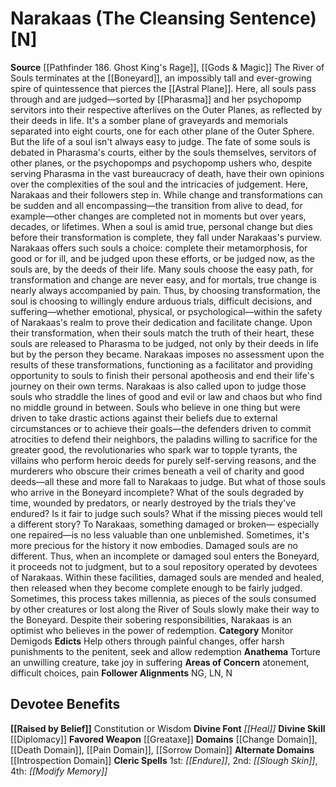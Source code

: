 ﻿---
ability:
- Constitution
- Wisdom
ability_boost:
- Constitution
- Wisdom
alignment: N
deity:
- '[[DATABASE/deity/Narakaas|Narakaas]]'
deity_category: Monitor Demigods
divine_font: Heal
domain:
- '[[DATABASE/domain/Change Domain|Change]]'
- '[[DATABASE/domain/Death Domain|Death]]'
- '[[DATABASE/domain/Introspection Domain|Introspection]]'
- '[[DATABASE/domain/Pain Domain|Pain]]'
- '[[DATABASE/domain/Sorrow Domain|Sorrow]]'
favored_weapon: '[[DATABASE/weapon/Greataxe|Greataxe]]'
follower_alignment:
- LN
- NG
- N
id: '143'
name: Narakaas
rarity: Common
skill:
- '[[DATABASE/skill/Diplomacy|Diplomacy]]'
source: '[[DATABASE/source/Pathfinder 186. Ghost King''s Rage|Pathfinder #186: Ghost
  King''s Rage]]'
trait: null
type: Deity

---
# Narakaas (The Cleansing Sentence) [N]

**Source** [[Pathfinder 186. Ghost King's Rage]], [[Gods & Magic]] 
The River of Souls terminates at the [[Boneyard]], an impossibly tall and ever-growing spire of quintessence that pierces the [[Astral Plane]]. Here, all souls pass through and are judged—sorted by [[Pharasma]] and her psychopomp servitors into their respective afterlives on the Outer Planes, as reflected by their deeds in life. It's a somber plane of graveyards and memorials separated into eight courts, one for each other plane of the Outer Sphere.
 But the life of a soul isn't always easy to judge. The fate of some souls is debated in Pharasma's courts, either by the souls themselves, servitors of other planes, or the psychopomps and psychopomp ushers who, despite serving Pharasma in the vast bureaucracy of death, have their own opinions over the complexities of the soul and the intricacies of judgement. Here, Narakaas and their followers step in.
 While change and transformations can be sudden and all encompassing—the transition from alive to dead, for example—other changes are completed not in moments but over years, decades, or lifetimes. When a soul is amid true, personal change but dies before their transformation is complete, they fall under Narakaas's purview. Narakaas offers such souls a choice: complete their metamorphosis, for good or for ill, and be judged upon these efforts, or be judged now, as the souls are, by the deeds of their life. Many souls choose the easy path, for transformation and change are never easy, and for mortals, true change is nearly always accompanied by pain. Thus, by choosing transformation, the soul is choosing to willingly endure arduous trials, difficult decisions, and suffering—whether emotional, physical, or psychological—within the safety of Narakaas's realm to prove their dedication and facilitate change. Upon their transformation, when their souls match the truth of their heart, these souls are released to Pharasma to be judged, not only by their deeds in life but by the person they became. Narakaas imposes no assessment upon the results of these transformations, functioning as a facilitator and providing opportunity to souls to finish their personal apotheosis and end their life's journey on their own terms.
 Narakaas is also called upon to judge those souls who straddle the lines of good and evil or law and chaos but who find no middle ground in between. Souls who believe in one thing but were driven to take drastic actions against their beliefs due to external circumstances or to achieve their goals—the defenders driven to commit atrocities to defend their neighbors, the paladins willing to sacrifice for the greater good, the revolutionaries who spark war to topple tyrants, the villains who perform heroic deeds for purely self-serving reasons, and the murderers who obscure their crimes beneath a veil of charity and good deeds—all these and more fall to Narakaas to judge.
 But what of those souls who arrive in the Boneyard incomplete? What of the souls degraded by time, wounded by predators, or nearly destroyed by the trials they've endured? Is it fair to judge such souls? What if the missing pieces would tell a different story? To Narakaas, something damaged or broken— especially one repaired—is no less valuable than one unblemished. Sometimes, it's more precious for the history it now embodies. Damaged souls are no different. Thus, when an incomplete or damaged soul enters the Boneyard, it proceeds not to judgment, but to a soul repository operated by devotees of Narakaas. Within these facilities, damaged souls are mended and healed, then released when they become complete enough to be fairly judged. Sometimes, this process takes millennia, as pieces of the souls consumed by other creatures or lost along the River of Souls slowly make their way to the Boneyard.
 Despite their sobering responsibilities, Narakaas is an optimist who believes in the power of redemption.
**Category** Monitor Demigods
**Edicts** Help others through painful changes, offer harsh punishments to the penitent, seek and allow redemption
**Anathema** Torture an unwilling creature, take joy in suffering
**Areas of Concern** atonement, difficult choices, pain
**Follower Alignments** NG, LN, N

## Devotee Benefits

**[[Raised by Belief]]** Constitution or Wisdom
**Divine Font** _[[Heal]]_
**Divine Skill** [[Diplomacy]]
**Favored Weapon** [[Greataxe]]
**Domains** [[Change Domain]], [[Death Domain]], [[Pain Domain]], [[Sorrow Domain]]
**Alternate Domains** [[Introspection Domain]]
**Cleric Spells** 1st: _[[Endure]]_, 2nd: _[[Slough Skin]]_, 4th: _[[Modify Memory]]_